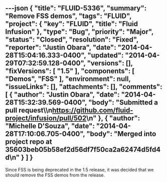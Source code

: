 ---json
{
  "title": "FLUID-5336",
  "summary": "Remove FSS demos",
  "tags": "FLUID",
  "project": {
    "key": "FLUID",
    "title": "Fluid Infusion"
  },
  "type": "Bug",
  "priority": "Major",
  "status": "Closed",
  "resolution": "Fixed",
  "reporter": "Justin Obara",
  "date": "2014-04-28T15:04:16.333-0400",
  "updated": "2014-04-29T07:32:59.128-0400",
  "versions": [],
  "fixVersions": [
    "1.5"
  ],
  "components": [
    "Demos",
    "FSS"
  ],
  "environment": null,
  "issueLinks": [],
  "attachments": [],
  "comments": [
    {
      "author": "Justin Obara",
      "date": "2014-04-28T15:32:39.569-0400",
      "body": "Submitted a pull request\\\n<https://github.com/fluid-project/infusion/pull/502>\n"
    },
    {
      "author": "Michelle D'Souza",
      "date": "2014-04-28T17:10:06.705-0400",
      "body": "Merged into project repo at 35603beb05b58ef2d56df7f50ca2a62474d5fd4d\n"
    }
  ]
}
---
Since FSS is being deprecated in the 1.5 release, it was decided that we should remove the FSS demos from the release.

        